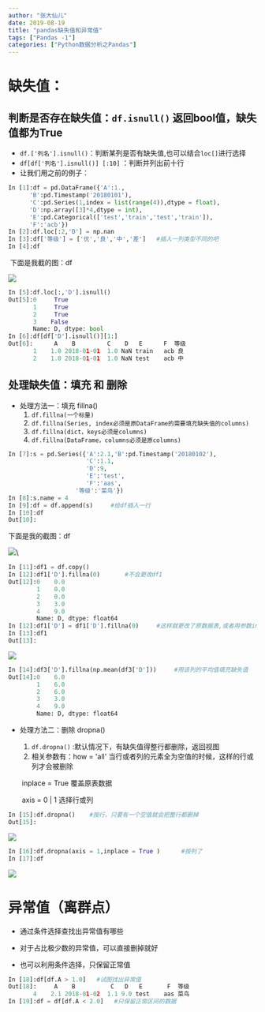 ```yaml
---
author: "张大仙儿"
date: 2019-08-19
title: "pandas缺失值和异常值"
tags: ["Pandas -1"]
categories: ["Python数据分析之Pandas"]
---
```


# 缺失值：

## 判断是否存在缺失值：`df.isnull()`    返回bool值，缺失值都为True

- `df.['列名'].isnull()`：判断某列是否有缺失值,也可以结合`loc[]`进行选择
- `df[df['列名'].isnull()] [:10]` ：判断并列出前十行
- 让我们用之前的例子：

```python
In [1]:df = pd.DataFrame({'A':1.,
      'B':pd.Timestamp('20180101'),
      'C':pd.Series(1,index = list(range(4)),dtype = float),
      'D':np.array([3]*4,dtype = int),
      'E':pd.Categorical(['test','train','test','train']),
      'F':'acb'})
In [2]:df.loc[:2,'D'] = np.nan
In [3]:df['等级'] = ['优','良','中','差']   #插入一列类型不同的吧
In [4]:df
```

​       下面是我截的图：df       

  <img src="https://graph.baidu.com/resource/111541ec1c05b3986984701571038530.jpg"  />

```python
In [5]:df.loc[:,'D'].isnull()
Out[5]:0     True
       1     True
       2     True
       3    False
       Name: D, dtype: bool
In [6]:df[df['D'].isnull()][1:]
Out[6]:      A    B         C    D   E      F  等级
       1	1.0	2018-01-01	1.0	NaN	train	acb	良
       2	1.0	2018-01-01	1.0	NaN	test	acb	中
```

## 处理缺失值：填充 和 删除

- 处理方法一：填充  fillna()
  1. `df.fillna(一个标量)`
  2. `df.fillna(Series, index必须是原DataFrame的需要填充缺失值的columns)`
  3. `df.fillna(dict，keys必须是columns)`
  4. `df.fillna(DataFrame，columns必须是原columns)`

```python
In [7]:s = pd.Series({'A':2.1,'B':pd.Timestamp('20180102'),
                      'C':1.1,
                      'D':9,
                      'E':'test',
                      'F':'aas',
                   '等级':'菜鸟'})  
In [8]:s.name = 4
In [9]:df = df.append(s)     #给df插入一行
In [10]:df
Out[10]:
```

下面是我的截图：df

![](https://graph.baidu.com/resource/111dfd7355e7b88810a9c01571040098.jpg)\

```python
In [11]:df1 = df.copy()
In [12]:df1['D'].fillna(0)       #不会更改df1
Out[12]:0    0.0
        1    0.0
        2    0.0
        3    3.0
        4    9.0
        Name: D, dtype: float64
In [12]:df1['D'] = df1['D'].fillna(0)     #这样就更改了原数据表,或者用参数inplace = True
In [13]:df1
Out[13]:
```

![](https://graph.baidu.com/resource/111aaa01bdf5bbc7ed2e301571040846.jpg) 

```python
In [14]:df3['D'].fillna(np.mean(df3['D']))     #用该列的平均值填充缺失值
Out[14]:0    6.0
        1    6.0
        2    6.0
        3    3.0
        4    9.0
        Name: D, dtype: float64
```

- 处理方法二：删除  dropna()

  1. `df.dropna()` :默认情况下，有缺失值得整行都删除，返回视图
  2. 相关参数有：how = 'all'     当行或者列的元素全为空值的时候，这样的行或列才会被删除

  ​                              inplace = True     覆盖原表数据

  ​                              axis = 0  |    1       选择行或列

```python
In [15]:df.dropna()    #按行，只要有一个空值就会把整行都删掉
Out[15]:
```

![](https://graph.baidu.com/resource/111402ba2546e7dcc82db01571041605.jpg) 

```python
In [16]:df.dropna(axis = 1,inplace = True )      #按列了
In [17]:df
```

![](https://graph.baidu.com/resource/1116dfaa6ea2f451aeb6101571041758.jpg) 

# 异常值（离群点）

- 通过条件选择查找出异常值有哪些

- 对于占比极少数的异常值，可以直接删掉就好
- 也可以利用条件选择，只保留正常值

```python
In [18]:df[df.A > 1.0]   #试图找出异常值 
Out[18]:     A    B          C   D   E       F  等级
       4	2.1	2018-01-02	1.1	9.0	test	aas	菜鸟
In [19]:df = df[df.A < 2.0]   #只保留正常区间的数据
```

